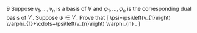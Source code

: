 9 Suppose $v_{1}, \ldots, v_{n}$ is a basis of $V$ and $\varphi_{1}, \ldots, \varphi_{n}$ is the corresponding dual basis of $V^{\prime}$. Suppose $\psi \in V^{\prime}$. Prove that
\[
\psi=\psi\left(v_{1}\right) \varphi_{1}+\cdots+\psi\left(v_{n}\right) \varphi_{n} .
\]
